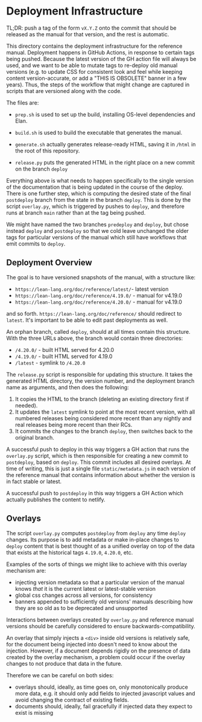 # Deployment Infrastructure

TL;DR: push a tag of the form `vX.Y.Z` onto the commit that should be
released as the manual for that version, and the rest is automatic.

This directory contains the deployment infrastructure for the
reference manual. Deployment happens in GitHub Actions, in response to
certain tags being pushed. Because the latest version of the GH action
file will always be used, and we want to be able to mutate tags to
re-deploy old manual versions (e.g. to update CSS for consistent look
and feel while keeping content version-accurate, or add a "THIS IS
OBSOLETE" banner in a few years). Thus, the steps of the workflow that
might change are captured in scripts that are versioned along with the
code.

The files are:

* `prep.sh` is used to set up the build, installing OS-level
  dependencies and Elan.

* `build.sh` is used to build the executable that generates the
  manual.

* `generate.sh` actually generates release-ready HTML, saving it in
  `/html` in the root of this repository.

* `release.py` puts the generated HTML in the right place on a new commit
  on the branch `deploy`

Everything above is what needs to happen specifically to the single version
of the documentation that is being updated in the course of the deploy.
There is one further step, which is computing the desired state
of the final `postdeploy` branch from the state in the branch `deploy`.
This is done by the script `overlay.py`, which is triggered by pushes
to `deploy`, and therefore runs at branch `main` rather than at the tag
being pushed.

We might have named the two branches `predeploy` and `deploy`, but
chose instead `deploy` and `postdeploy` so that we cold leave
unchanged the older tags for particular versions of the manual which
still have workflows that emit commits to `deploy`.

## Deployment Overview

The goal is to have versioned snapshots of the manual, with a structure like:

 * `https://lean-lang.org/doc/reference/latest/`- latest version
 * `https://lean-lang.org/doc/reference/4.19.0/` - manual for v4.19.0
 * `https://lean-lang.org/doc/reference/4.20.0/` - manual for v4.19.0

and so forth.  `https://lean-lang.org/doc/reference/` should redirect
to `latest`. It's important to be able to edit past deployments as well.

An orphan branch, called `deploy`, should at all times contain this
structure. With the three URLs above, the branch would contain three
directories:

 * `/4.20.0/` - built HTML served for 4.20.0
 * `/4.19.0/` - built HTML served for 4.19.0
 * `/latest` - symlink to `/4.20.0`

The `release.py` script is responsible for updating this structure. It
takes the generated HTML directory, the version number, and the
deployment branch name as arguments, and then does the following:
 1. It copies the HTML to the branch (deleting an existing directory
    first if needed).
 2. It updates the `latest` symlink to point at the most recent
    version, with all numbered releases being considered more recent
    than any nightly and real releases being more recent than their
    RCs.
 3. It commits the changes to the branch `deploy`, then switches
    back to the original branch.

A successful push to deploy in this way triggers a GH action that runs
the `overlay.py` script, which is then responsible for creating a new
commit to `postdeploy`, based on `deploy`. This commit includes all
desired overlays. At time of writing, this is just a single file
`static/metadata.js` in each version of the reference manual that
contains information about whether the version is in fact stable or
latest.

A successful push to `postdeploy` in this way triggers a GH Action
which actually publishes the content to netlify.

## Overlays

The script `overlay.py` computes `postdeploy` from `deploy` any time
`deploy` changes. Its purpose is to add metadata or make in-place
changes to `deploy` content that is best thought of as a unified
overlay on top of the data that exists at the historical tags
`4.19.0`, `4.20.0`, etc.

Examples of the sorts of things we might like to achieve with this overlay mechanism are:
- injecting version metadata so that a particular version of the manual knows *that* it is the current latest or latest-stable version
- global css changes across all versions, for consistency
- banners appended to sufficiently old versions' manuals describing how they are so old as to be deprecated and unsupported

Interactions between overlays created by `overlay.py` and reference
manual versions should be carefully considered to ensure
backwards-compatibility.

An overlay that simply injects a `<div>` inside old versions is
relatively safe, for the document being injected into doesn't need to
know about the injection. However, if a document depends rigidly on
the presence of data created by the overlay mechanism, a problem could
occur if the overlay changes to not produce that data in the future.

Therefore we can be careful on both sides:

- overlays should, ideally, as time goes on, only monotonically
produce more data, e.g. it should only add fields to injected javascript values and avoid changing the contract of existing fields.
- documents should, ideally, fail gracefully if injected data they expect to exist is missing
